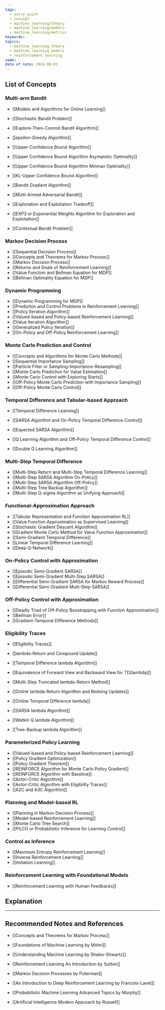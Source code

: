 ```yaml
---
tags:
  - entry_point
  - concept
  - machine_learning/theory
  - machine_learning/models
  - machine_learning/metrics
keywords: 
topics:
  - machine_learning_theory
  - machine_learning_models
  - reinforcement_learning
name: 
date of note: 2024-06-01
---
```


## List of Concepts

### Multi-arm Bandit

- [[Models and Algorithms for Online Learning]]

- [[Stochastic Bandit Problem]]
- [[Explore-Then-Commit Bandit Algorithm]]
- [[epsilon-Greedy Algorithm]]
- [[Upper Confidence Bound Algorithm]]
- [[Upper Confidence Bound Algorithm Asymptotic Optimality]]
- [[Upper Confidence Bound Algorithm Minmax Optimality]]
- [[KL-Upper Confidence Bound Algorithm]]
- [[Bandit Gradient Algorithm]]


- [[Multi-Armed Adversarial Bandit]]
- [[Exploration and Exploitation Tradeoff]]
- [[EXP3 or Exponential Weights Algorithm for Exploration and Exploitation]]


- [[Contextual Bandit Problem]]



### Markov Decision Process

- [[Sequential Decision Process]]
- [[Concepts and Theorems for Markov Process]]
- [[Markov Decision Process]]
- [[Returns and Goals of Reinforcement Learning]]
- [[Value Function and Bellman Equation for MDP]]
- [[Bellman Optimality Equation for MDP]]


### Dynamic Programming

- [[Dynamic Programming for MDP]]
- [[Prediction and Control Problems in Reinforcement Learning]]
- [[Policy Iteration Algorithm]]
- [[Valued-based and Policy-based Reinforcement Learning]]
- [[Value Iteration Algorithm]]
- [[Generalized Policy Iteration]]
- [[On-Policy and Off-Policy Reinforcement Learning]]


### Monte Carlo Prediction and Control

- [[Concepts and Algorithms for Monte Carlo Methods]]
- [[Sequential Importance Sampling]]
- [[Particle Filter or Sampling-Importance-Resampling]]
- [[Monte Carlo Prediction for Value Estimation]]
- [[Monte Carlo Control with Exploring Starts]]
- [[Off-Policy Monte Carlo Prediction with Importance Sampling]]
- [[Off-Policy Monte Carlo Control]]


### Temporal Difference and Tabular-based Approach 

- [[Temporal Difference Learning]]
- [[SARSA Algorithm and On-Policy Temporal Difference Control]]
- [[Expected SARSA Algorithm]]

- [[Q Learning Algorithm and Off-Policy Temporal Difference Control]]
- [[Double Q Learning Algorithm]]


### Multi-Step Temporal Difference

- [[Multi-Step Return and Multi-Step Temporal Difference Learning]]
- [[Multi-Step SARSA Algorithm On-Policy]]
- [[Multi-Step SARSA Algorithm Off-Policy]]
- [[Multi-Step Tree Backup Algorithm]]
- [[Multi-Step Q-sigma Algorithm as Unifying Approach]]


### Functional-Approximation Approach

- [[Tabular Representation and Function Approximation RL]]
- [[Value Function Approximation as Supervised Learning]]
- [[Stochastic Gradient Descent Algorithm]]
- [[Gradient Monte Carlo Method for Value Function Approximation]]
- [[Semi-Gradient Temporal Difference]]
- [[Linear Temporal Difference Learning]]
- [[Deep Q-Network]]


### On-Policy Control with Approximation

- [[Episodic Semi-Gradient SARSA]]
- [[Episodic Semi-Gradient Multi-Step SARSA]]
- [[Differential Semi-Gradient SARSA for Markov Reward Process]]
- [[Differential Semi-Gradient Multi-Step SARSA]]


### Off-Policy Control with Approximation

- [[Deadly Triad of Off-Policy Boostrapping with Function Approximation]]
- [[Bellman Error]]
- [[Gradient-Temporal Difference Methods]]


### Eligibility Traces

- [[Eligibility Traces]]
- [[lambda-Return and Compound Update]]
- [[Temporal Difference lambda Algorithm]]
- [[Equivalence of Forward View and Backward View for TD(lambda)]]

- [[Multi-Step Truncated lambda-Return Method]]
- [[Online lambda-Return Algorithm and Redoing Updates]] 
- [[Online Temporal Difference lambda]]

- [[SARSA lambda Algorithm]]
- [[Watkin Q lambda Algorithm]]
- [[Tree-Backup lambda Algorithm]]


### Parameterized Policy Learning

- [[Valued-based and Policy-based Reinforcement Learning]]
- [[Policy Gradient Optimization]]
- [[Policy Gradient Theorem]]
- [[REINFORCE Algorithm for Monte Carlo Policy Gradient]]
- [[REINFORCE Algorithm with Baseline]]
- [[Actor-Critic Algorithm]]
- [[Actor-Critic Algorithm with Eligibility Traces]]
- [[A2C and A3C Algorithm]]


### Planning and Model-based RL

- [[Planning in Markov Decision Process]]
- [[Model-based Reinforcement Learning]]
- [[Monte Carlo Tree Search]]
- [[PILCO or Probabilistic Inference for Learning Control]]




### Control as Inference

- [[Maximum Entropy Reinforcement Learning]]
- [[Inverse Reinforcement Learning]]
- [[Imitation Learning]]

### Reinforcement Learning with Foundational Models

- [[Reinforcement Learning with Human Feedbacks]]



## Explanation





-----------
##  Recommended Notes and References

- [[Concepts and Theorems for Markov Process]]



- [[Foundations of Machine Learning by Mohri]]
- [[Understanding Machine Learning by Shalev-Shwartz]]
- [[Reinforcement Learning An Introduction by Sutton]]
- [[Markov Decision Processes by Puterman]]
- [[An Introduction to Deep Reinforcement Learning by Francois-Lavet]]
- [[Probabilistic Machine Learning Advanced Topics by Murphy]]

- [[Artificial Intelligence Modern Approach by Russell]]
